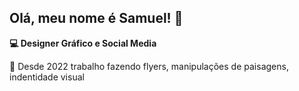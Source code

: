 ## Olá, meu nome é Samuel! 👋

**💻 Designer Gráfico e Social Media**


🧠 Desde 2022 trabalho fazendo flyers, manipulações de paisagens, indentidade visual
